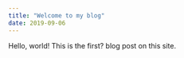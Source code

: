 ```yaml
---
title: "Welcome to my blog"
date: 2019-09-06
---
```

Hello, world! This is the first? blog post on this site.
